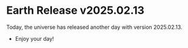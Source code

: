 # Earth Release v2025.02.13
Today, the universe has released another day with version 2025.02.13.
- Enjoy your day!
